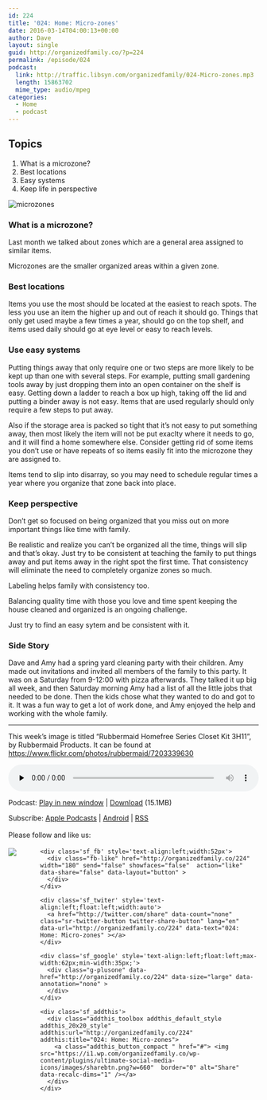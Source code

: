 ```yaml
---
id: 224
title: '024: Home: Micro-zones'
date: 2016-03-14T04:00:13+00:00
author: Dave
layout: single
guid: http://organizedfamily.co/?p=224
permalink: /episode/024
podcast:
  link: http://traffic.libsyn.com/organizedfamily/024-Micro-zones.mp3
  length: 15863702
  mime_type: audio/mpeg
categories:
  - Home
  - podcast
---
```

## Topics

  1. What is a microzone?
  2. Best locations
  3. Easy systems
  4. Keep life in perspective

<img src="https://i1.wp.com/organizedfamily.co/wp-content/uploads/2016/03/microzones.jpg?w=660" alt="microzones" data-recalc-dims="1" /> 

### What is a microzone?

Last month we talked about zones which are a general area assigned to similar items.

Microzones are the smaller organized areas within a given zone.

### Best locations

Items you use the most should be located at the easiest to reach spots. The less you use an item the higher up and out of reach it should go. Things that only get used maybe a few times a year, should go on the top shelf, and items used daily should go at eye level or easy to reach levels.

### Use easy systems

Putting things away that only require one or two steps are more likely to be kept up than one with several steps. For example, putting small gardening tools away by just dropping them into an open container on the shelf is easy. Getting down a ladder to reach a box up high, taking off the lid and putting a binder away is not easy. Items that are used regularly should only require a few steps to put away.

Also if the storage area is packed so tight that it&#8217;s not easy to put something away, then most likely the item will not be put exaclty where it needs to go, and it will find a home somewhere else. Consider getting rid of some items you don&#8217;t use or have repeats of so items easily fit into the microzone they are assigned to.

Items tend to slip into disarray, so you may need to schedule regular times a year where you organize that zone back into place.

### Keep perspective

Don&#8217;t get so focused on being organized that you miss out on more important things like time with family.

Be realistic and realize you can&#8217;t be organized all the time, things will slip and that&#8217;s okay. Just try to be consistent at teaching the family to put things away and put items away in the right spot the first time. That consistency will eliminate the need to completely organize zones so much.

Labeling helps family with consistency too.

Balancing quality time with those you love and time spent keeping the house cleaned and organized is an ongoing challenge.

Just try to find an easy sytem and be consistent with it.

### Side Story

Dave and Amy had a spring yard cleaning party with their children. Amy made out invitations and invited all members of the family to this party. It was on a Saturday from 9-12:00 with pizza afterwards. They talked it up big all week, and then Saturday morning Amy had a list of all the little jobs that needed to be done. Then the kids chose what they wanted to do and got to it. It was a fun way to get a lot of work done, and Amy enjoyed the help and working with the whole family.

* * *

This week&#8217;s image is titled &#8220;Rubbermaid Homefree Series Closet Kit 3H11&#8221;, by Rubbermaid Products. It can be found at https://www.flickr.com/photos/rubbermaid/7203339630

<div class="powerpress_player" id="powerpress_player_5346">
  <audio class="wp-audio-shortcode" id="audio-224-26" preload="none" style="width: 100%;" controls="controls"><source type="audio/mpeg" src="http://traffic.libsyn.com/organizedfamily/024-Micro-zones.mp3?_=26" /><a href="http://traffic.libsyn.com/organizedfamily/024-Micro-zones.mp3">http://traffic.libsyn.com/organizedfamily/024-Micro-zones.mp3</a></audio>
</div>

<p class="powerpress_links powerpress_links_mp3">
  Podcast: <a href="http://traffic.libsyn.com/organizedfamily/024-Micro-zones.mp3" class="powerpress_link_pinw" target="_blank" title="Play in new window" onclick="return powerpress_pinw('http://organizedfamily.co/?powerpress_pinw=224-podcast');" rel="nofollow">Play in new window</a> | <a href="http://traffic.libsyn.com/organizedfamily/024-Micro-zones.mp3" class="powerpress_link_d" title="Download" rel="nofollow" download="024-Micro-zones.mp3">Download</a> (15.1MB)
</p>

<p class="powerpress_links powerpress_subscribe_links">
  Subscribe: <a href="https://itunes.apple.com/us/podcast/organized-family/id1047979605?mt=2&ls=1#episodeGuid=http%3A%2F%2Forganizedfamily.co%2F%3Fp%3D224" class="powerpress_link_subscribe powerpress_link_subscribe_itunes" title="Subscribe on Apple Podcasts" rel="nofollow">Apple Podcasts</a> | <a href="http://subscribeonandroid.com/organizedfamily.co/feed/podcast" class="powerpress_link_subscribe powerpress_link_subscribe_android" title="Subscribe on Android" rel="nofollow">Android</a> | <a href="http://organizedfamily.co/feed/podcast" class="powerpress_link_subscribe powerpress_link_subscribe_rss" title="Subscribe via RSS" rel="nofollow">RSS</a>
</p>

<div class='sfsi_Sicons' style='width: 100%; display: inline-block; vertical-align: middle; text-align:left'>
  <div style='margin:0px 8px 0px 0px; line-height: 24px'>
    <span>Please follow and like us:</span>
  </div>
  
  <div class='sfsi_socialwpr'>
    <div class='sf_subscrbe' style='text-align:left;float:left;width:64px'>
      <a href="http://www.specificfeeds.com/widget/emailsubscribe/MTc5ODgx/OA==/" target="_blank"><img src="https://i2.wp.com/organizedfamily.co/wp-content/plugins/ultimate-social-media-icons/images/follow_subscribe.png?w=660" data-recalc-dims="1" /></a>
    </div>
    
    <div class='sf_fb' style='text-align:left;width:52px'>
      <div class="fb-like" href="http://organizedfamily.co/224" width="180" send="false" showfaces="false"  action="like" data-share="false" data-layout="button" >
      </div>
    </div>
    
    <div class='sf_twiter' style='text-align:left;float:left;width:auto'>
      <a href="http://twitter.com/share" data-count="none" class="sr-twitter-button twitter-share-button" lang="en" data-url="http://organizedfamily.co/224" data-text="024: Home: Micro-zones" ></a>
    </div>
    
    <div class='sf_google' style='text-align:left;float:left;max-width:62px;min-width:35px;'>
      <div class="g-plusone" data-href="http://organizedfamily.co/224" data-size="large" data-annotation="none" >
      </div>
    </div>
    
    <div class='sf_addthis'>
      <div class="addthis_toolbox addthis_default_style addthis_20x20_style" addthis:url="http://organizedfamily.co/224" addthis:title="024: Home: Micro-zones">
        <a class="addthis_button_compact " href="#"> <img src="https://i1.wp.com/organizedfamily.co/wp-content/plugins/ultimate-social-media-icons/images/sharebtn.png?w=660"  border="0" alt="Share" data-recalc-dims="1" /></a>
      </div>
    </div>
  </div>
</div>